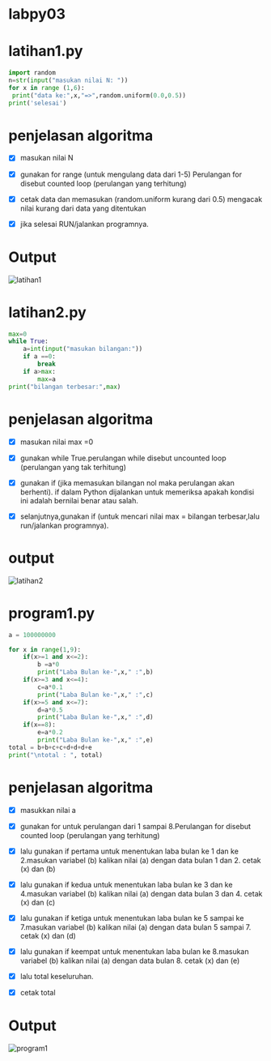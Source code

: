 # labpy03
# **latihan1.py**
```python
import random
n=str(input("masukan nilai N: "))
for x in range (1,6):
 print("data ke:",x,"=>",random.uniform(0.0,0.5))
print('selesai')
```
# **penjelasan algoritma**

- [x] masukan nilai N 

- [x] gunakan for range (untuk mengulang data dari 1-5) Perulangan for disebut counted loop (perulangan yang terhitung)

- [x] cetak data dan memasukan (random.uniform kurang dari 0.5) mengacak nilai kurang dari data yang ditentukan

- [x] jika selesai RUN/jalankan programnya.

# **Output**
![latihan1](https://user-images.githubusercontent.com/46735379/53026589-0ccafd80-3418-11e9-8f6c-7d2e72f69b05.jpg)

# **latihan2.py**
```python
max=0
while True:
	a=int(input("masukan bilangan:"))
	if a ==0:
		break
	if a>max:
		max=a
print("bilangan terbesar:",max)
```
# **penjelasan algoritma**
- [x] masukan nilai max =0

- [x] gunakan while True.perulangan while disebut uncounted loop (perulangan yang tak terhitung)

- [x] gunakan if (jika memasukan bilangan nol maka perulangan  akan berhenti). if dalam Python dijalankan untuk memeriksa apakah kondisi       ini adalah bernilai benar atau salah.

- [x] selanjutnya,gunakan if (untuk mencari nilai max = bilangan terbesar,lalu run/jalankan programnya).

# **output**
![latihan2](https://user-images.githubusercontent.com/46735379/53026689-3b48d880-3418-11e9-8d90-6c3cf7e00ad2.jpg)

# **program1.py**
```python
a = 100000000

for x in range(1,9):
    if(x>=1 and x<=2):
        b =a*0
        print("Laba Bulan ke-",x," :",b)
    if(x>=3 and x<=4):
        c=a*0.1
        print("Laba Bulan ke-",x," :",c)
    if(x>=5 and x<=7):
        d=a*0.5
        print("Laba Bulan ke-",x," :",d)
    if(x==8):
        e=a*0.2
        print("Laba Bulan ke-",x," :",e)
total = b+b+c+c+d+d+d+e
print("\ntotal : ", total)     
```
# **penjelasan algoritma**
- [x] masukkan nilai a

- [x] gunakan for untuk perulangan dari 1 sampai 8.Perulangan for disebut counted loop (perulangan yang terhitung)

- [x] lalu gunakan if pertama untuk menentukan laba bulan ke 1 dan ke 2.masukan variabel (b) kalikan nilai (a) dengan data bulan 1 dan 2.
cetak (x) dan (b)

- [x] lalu gunakan if kedua untuk menentukan laba bulan ke 3 dan ke 4.masukan variabel (b) kalikan nilai (a) dengan data bulan 3 dan 4.
cetak (x) dan (c)

- [x] lalu gunakan if ketiga untuk menentukan laba bulan ke 5 sampai ke 7.masukan variabel (b) kalikan nilai (a) dengan data bulan 5 sampai 7.
cetak (x) dan (d)

- [x] lalu gunakan if keempat untuk menentukan laba bulan ke 8.masukan variabel (b) kalikan nilai (a) dengan data bulan 8.
cetak (x) dan (e)

- [x] lalu total keseluruhan.

- [x] cetak total

# **Output**
![program1](https://user-images.githubusercontent.com/46735379/53026715-4b60b800-3418-11e9-8aa8-66df7a4d409d.jpg)
